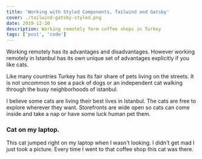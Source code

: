 ```yaml
---
title: 'Working with Styled Components, Tailwind and Gatsby'
cover: ./tailwind-gatsby-styled.png
date: 2019-12-20
description: Working remotely form coffee shops in Turkey
tags: ['post', 'code']
---
```


Working remotely has its advantages and disadvantages. However working remotely in Istanbul has its own unique set of advantages explicitly if you like cats.

Like many countries Turkey has its fair share of pets living on the streets. It is not uncommon to see a pack of dogs or an independent cat walking through the busy neighborhoods of istanbul.

I believe some cats are living their best lives in Istanbul. The cats are free to explore wherever they want. Storefronts are wide open so cats can come inside and take a nap or have some luck human pet them.

### Cat on my laptop.

This cat jumped right on my laptop when I wasn't looking. I didn't get mad I just took a picture. Every time I went to that coffee shop this cat was there.
